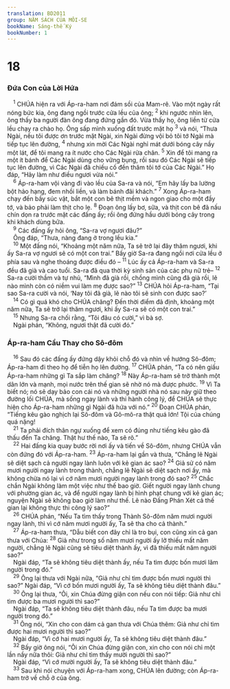 ```yaml
---
translation: BD2011
group: NĂM SÁCH CỦA MÔI-SE
bookName: Sáng-thế Ký 
bookNumber: 1
---
```


<div class="title"><h1>18</h1><h3>Ðứa Con của Lời Hứa</h3></div>
<span class="verse sa_18_1"> <sup>1</sup> CHÚA hiện ra với Áp-ra-ham nơi đám sồi của Mam-rê. Vào một ngày rất nóng bức kia, ông đang ngồi trước cửa lều của ông; </span>
<span class="verse sa_18_2"><sup>2</sup> khi ngước nhìn lên, ông thấy ba người đàn ông đang đứng gần đó. Vừa thấy họ, ông liền từ cửa lều chạy ra chào họ. Ông sấp mình xuống đất trước mặt họ </span>
<span class="verse sa_18_3"><sup>3</sup> và nói, “Thưa Ngài, nếu tôi được ơn trước mặt Ngài, xin Ngài đừng vội bỏ tôi tớ Ngài mà tiếp tục lên đường, </span>
<span class="verse sa_18_4"><sup>4</sup> nhưng xin mời Các Ngài nghỉ mát dưới bóng cây nầy một lát, để tôi mang ra ít nước cho Các Ngài rửa chân. </span>
<span class="verse sa_18_5"><sup>5</sup> Xin để tôi mang ra một ít bánh để Các Ngài dùng cho vững bụng, rồi sau đó Các Ngài sẽ tiếp tục lên đường, vì Các Ngài đã chiếu cố đến thăm tôi tớ của Các Ngài.” Họ đáp, “Hãy làm như điều ngươi vừa nói.”<br/></span>
<span class="verse sa_18_6"> <sup>6</sup> Áp-ra-ham vội vàng đi vào lều của Sa-ra và nói, “Em hãy lấy ba lường bột hảo hạng, đem nhồi liền, và làm bánh đãi khách.” </span>
<span class="verse sa_18_7"><sup>7</sup> Xong Áp-ra-ham chạy đến bầy súc vật, bắt một con bê thịt mềm và ngon giao cho một đầy tớ, và bảo phải làm thịt cho lẹ. </span>
<span class="verse sa_18_8"><sup>8</sup> Ðoạn ông lấy bơ, sữa, và thịt con bê đã nấu chín dọn ra trước mặt các đấng ấy; rồi ông đứng hầu dưới bóng cây trong khi khách dùng bữa.<br/></span>
<span class="verse sa_18_9"> <sup>9</sup> Các đấng ấy hỏi ông, “Sa-ra vợ ngươi đâu?”<br/> Ông đáp, “Thưa, nàng đang ở trong lều kia.”<br/></span>
<span class="verse sa_18_10"> <sup>10</sup> Một đấng nói, “Khoảng một năm nữa, Ta sẽ trở lại đây thăm ngươi, khi ấy Sa-ra vợ ngươi sẽ có một con trai.” Bấy giờ Sa-ra đang ngồi nơi cửa lều ở phía sau và nghe thoáng được điều đó –</span>
<span class="verse sa_18_11"><sup>11</sup> Lúc ấy cả Áp-ra-ham và Sa-ra đều đã già và cao tuổi. Sa-ra đã qua thời kỳ sinh sản của các phụ nữ trẻ– </span>
<span class="verse sa_18_12"><sup>12</sup> Sa-ra cười thầm và tự nhủ, “Mình đã già rồi, chồng mình cũng đã già rồi, lẽ nào mình còn có niềm vui làm mẹ được sao?” </span>
<span class="verse sa_18_13"><sup>13</sup> CHÚA hỏi Áp-ra-ham, “Tại sao Sa-ra cười và nói, ‘Nay tôi đã già, lẽ nào tôi sẽ sinh con được sao?’ <br/></span>
<span class="verse sa_18_14"> <sup>14</sup> Có gì quá khó cho CHÚA chăng? Ðến thời điểm đã định, khoảng một năm nữa, Ta sẽ trở lại thăm ngươi, khi ấy Sa-ra sẽ có một con trai.”<br/></span>
<span class="verse sa_18_15"> <sup>15</sup> Nhưng Sa-ra chối rằng, “Tôi đâu có cười,” vì bà sợ.<br/> Ngài phán, “Không, ngươi thật đã cười đó.”<br/></span>
<div class="title"><h3>Áp-ra-ham Cầu Thay cho Sô-đôm</h3></div>
<span class="verse sa_18_16"> <sup>16</sup> Sau đó các đấng ấy đứng dậy khỏi chỗ đó và nhìn về hướng Sô-đôm; Áp-ra-ham đi theo họ để tiễn họ lên đường. </span>
<span class="verse sa_18_17"><sup>17</sup> CHÚA phán, “Ta có nên giấu Áp-ra-ham những gì Ta sắp làm chăng? </span>
<span class="verse sa_18_18"><sup>18</sup> Này Áp-ra-ham sẽ trở thành một dân lớn và mạnh, mọi nước trên thế gian sẽ nhờ nó mà được phước. </span>
<span class="verse sa_18_19"><sup>19</sup> Vì Ta biết nó; nó sẽ dạy bảo con cái nó và những người nhà nó sau này giữ theo đường lối CHÚA, mà sống ngay lành và thi hành công lý, để CHÚA sẽ thực hiện cho Áp-ra-ham những gì Ngài đã hứa với nó.” </span>
<span class="verse sa_18_20"><sup>20</sup> Ðoạn CHÚA phán, “Tiếng kêu gào nghịch lại Sô-đôm và Gô-mô-ra thật quá lớn! Tội của chúng quá nặng! <br/></span>
<span class="verse sa_18_21"> <sup>21</sup> Ta phải đích thân ngự xuống để xem có đúng như tiếng kêu gào đã thấu đến Ta chăng. Thật hư thế nào, Ta sẽ rõ.” <br/></span>
<span class="verse sa_18_22"> <sup>22</sup> Hai đấng kia quay bước rời nơi ấy và tiến về Sô-đôm, nhưng CHÚA vẫn còn đứng đó với Áp-ra-ham. </span>
<span class="verse sa_18_23"><sup>23</sup> Áp-ra-ham lại gần và thưa, “Chẳng lẽ Ngài sẽ diệt sạch cả người ngay lành luôn với kẻ gian ác sao? </span>
<span class="verse sa_18_24"><sup>24</sup> Giả sử có năm mươi người ngay lành trong thành, chẳng lẽ Ngài sẽ diệt sạch nơi ấy, mà không chừa nó lại vì cớ năm mươi người ngay lành trong đó sao? </span>
<span class="verse sa_18_25"><sup>25</sup> Chắc chắn Ngài không làm một việc như thế bao giờ. Giết người ngay lành chung với phường gian ác, và để người ngay lành bị hình phạt chung với kẻ gian ác; nguyện Ngài sẽ không bao giờ làm như thế. Lẽ nào Ðấng Phán Xét cả thế gian lại không thực thi công lý sao?”<br/></span>
<span class="verse sa_18_26"> <sup>26</sup> CHÚA phán, “Nếu Ta tìm thấy trong Thành Sô-đôm năm mươi người ngay lành, thì vì cớ năm mươi người ấy, Ta sẽ tha cho cả thành.”<br/></span>
<span class="verse sa_18_27"> <sup>27</sup> Áp-ra-ham thưa, “Dẫu biết con đây chỉ là tro bụi, con cũng xin cả gan thưa với Chúa: </span>
<span class="verse sa_18_28"><sup>28</sup> Giả như trong số năm mươi người ấy lỡ thiếu mất năm người, chẳng lẽ Ngài cũng sẽ tiêu diệt thành ấy, vì đã thiếu mất năm người sao?”<br/> Ngài đáp, “Ta sẽ không tiêu diệt thành ấy, nếu Ta tìm được bốn mươi lăm người trong đó.”<br/></span>
<span class="verse sa_18_29"> <sup>29</sup> Ông lại thưa với Ngài nữa, “Giả như chỉ tìm được bốn mươi người thì sao?” Ngài đáp, “Vì cớ bốn mươi người ấy, Ta sẽ không tiêu diệt thành đâu.”<br/></span>
<span class="verse sa_18_30"> <sup>30</sup> Ông lại thưa, “Ôi, xin Chúa đừng giận con nếu con nói tiếp: Giả như chỉ tìm được ba mươi người thì sao?”<br/> Ngài đáp, “Ta sẽ không tiêu diệt thành đâu, nếu Ta tìm được ba mươi người trong đó.”<br/></span>
<span class="verse sa_18_31"> <sup>31</sup> Ông nói, “Xin cho con dám cả gan thưa với Chúa thêm: Giả như chỉ tìm được hai mươi người thì sao?”<br/> Ngài đáp, “Vì cớ hai mươi người ấy, Ta sẽ không tiêu diệt thành đâu.”<br/></span>
<span class="verse sa_18_32"> <sup>32</sup> Bấy giờ ông nói, “Ôi xin Chúa đừng giận con, xin cho con nói chỉ một lần nầy nữa thôi: Giả như chỉ tìm thấy mười người thì sao?”<br/> Ngài đáp, “Vì cớ mười người ấy, Ta sẽ không tiêu diệt thành đâu.”<br/></span>
<span class="verse sa_18_33"> <sup>33</sup> Sau khi nói chuyện với Áp-ra-ham xong, CHÚA lên đường; còn Áp-ra-ham trở về chỗ ở của ông.<br/></span>
